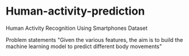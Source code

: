 # Human-activity-prediction
Human Activity Recognition Using Smartphones Dataset

Problem statements
"Given the various features, the aim is to build the machine learning model to predict different body movements"

